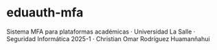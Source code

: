 # eduauth-mfa
Sistema MFA para plataformas académicas · Universidad La Salle · Seguridad Informática 2025-1 · Christian Omar Rodríguez Huamanñahui

